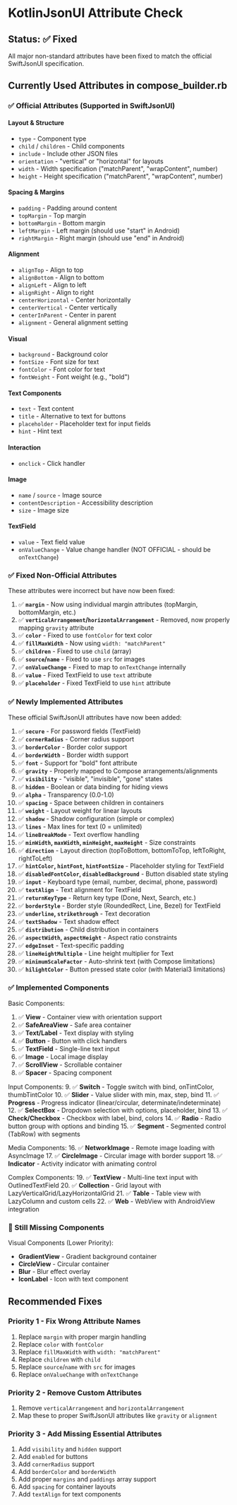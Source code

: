# KotlinJsonUI Attribute Check

## Status: ✅ Fixed

All major non-standard attributes have been fixed to match the official SwiftJsonUI specification.

## Currently Used Attributes in compose_builder.rb

### ✅ Official Attributes (Supported in SwiftJsonUI)

#### Layout & Structure
- `type` - Component type
- `child` / `children` - Child components
- `include` - Include other JSON files
- `orientation` - "vertical" or "horizontal" for layouts
- `width` - Width specification ("matchParent", "wrapContent", number)
- `height` - Height specification ("matchParent", "wrapContent", number)

#### Spacing & Margins
- `padding` - Padding around content
- `topMargin` - Top margin
- `bottomMargin` - Bottom margin
- `leftMargin` - Left margin (should use "start" in Android)
- `rightMargin` - Right margin (should use "end" in Android)

#### Alignment
- `alignTop` - Align to top
- `alignBottom` - Align to bottom
- `alignLeft` - Align to left
- `alignRight` - Align to right
- `centerHorizontal` - Center horizontally
- `centerVertical` - Center vertically
- `centerInParent` - Center in parent
- `alignment` - General alignment setting

#### Visual
- `background` - Background color
- `fontSize` - Font size for text
- `fontColor` - Font color for text
- `fontWeight` - Font weight (e.g., "bold")

#### Text Components
- `text` - Text content
- `title` - Alternative to text for buttons
- `placeholder` - Placeholder text for input fields
- `hint` - Hint text

#### Interaction
- `onclick` - Click handler

#### Image
- `name` / `source` - Image source
- `contentDescription` - Accessibility description
- `size` - Image size

#### TextField
- `value` - Text field value
- `onValueChange` - Value change handler (NOT OFFICIAL - should be `onTextChange`)

### ✅ Fixed Non-Official Attributes

These attributes were incorrect but have now been fixed:

1. ✅ **`margin`** - Now using individual margin attributes (topMargin, bottomMargin, etc.)
2. ✅ **`verticalArrangement`/`horizontalArrangement`** - Removed, now properly mapping `gravity` attribute
3. ✅ **`color`** - Fixed to use `fontColor` for text color
4. ✅ **`fillMaxWidth`** - Now using `width: "matchParent"` 
5. ✅ **`children`** - Fixed to use `child` (array)
6. ✅ **`source`/`name`** - Fixed to use `src` for images
7. ✅ **`onValueChange`** - Fixed to map to `onTextChange` internally
8. ✅ **`value`** - Fixed TextField to use `text` attribute
9. ✅ **`placeholder`** - Fixed TextField to use `hint` attribute

### ✅ Newly Implemented Attributes

These official SwiftJsonUI attributes have now been added:

1. ✅ **`secure`** - For password fields (TextField)
2. ✅ **`cornerRadius`** - Corner radius support
3. ✅ **`borderColor`** - Border color support  
4. ✅ **`borderWidth`** - Border width support
5. ✅ **`font`** - Support for "bold" font attribute
6. ✅ **`gravity`** - Properly mapped to Compose arrangements/alignments
7. ✅ **`visibility`** - "visible", "invisible", "gone" states
8. ✅ **`hidden`** - Boolean or data binding for hiding views
9. ✅ **`alpha`** - Transparency (0.0-1.0)
10. ✅ **`spacing`** - Space between children in containers
11. ✅ **`weight`** - Layout weight for linear layouts  
12. ✅ **`shadow`** - Shadow configuration (simple or complex)
13. ✅ **`lines`** - Max lines for text (0 = unlimited)
14. ✅ **`lineBreakMode`** - Text overflow handling
15. ✅ **`minWidth`, `maxWidth`, `minHeight`, `maxHeight`** - Size constraints
16. ✅ **`direction`** - Layout direction (topToBottom, bottomToTop, leftToRight, rightToLeft)
17. ✅ **`hintColor`, `hintFont`, `hintFontSize`** - Placeholder styling for TextField
18. ✅ **`disabledFontColor`, `disabledBackground`** - Button disabled state styling
19. ✅ **`input`** - Keyboard type (email, number, decimal, phone, password)
20. ✅ **`textAlign`** - Text alignment for TextField
21. ✅ **`returnKeyType`** - Return key type (Done, Next, Search, etc.)
22. ✅ **`borderStyle`** - Border style (RoundedRect, Line, Bezel) for TextField
23. ✅ **`underline`, `strikethrough`** - Text decoration
24. ✅ **`textShadow`** - Text shadow effect
25. ✅ **`distribution`** - Child distribution in containers
26. ✅ **`aspectWidth`, `aspectHeight`** - Aspect ratio constraints
27. ✅ **`edgeInset`** - Text-specific padding
28. ✅ **`lineHeightMultiple`** - Line height multiplier for Text
29. ✅ **`minimumScaleFactor`** - Auto-shrink text (with Compose limitations)
30. ✅ **`hilightColor`** - Button pressed state color (with Material3 limitations)

### ✅ Implemented Components

Basic Components:
1. ✅ **View** - Container view with orientation support
2. ✅ **SafeAreaView** - Safe area container
3. ✅ **Text/Label** - Text display with styling
4. ✅ **Button** - Button with click handlers
5. ✅ **TextField** - Single-line text input
6. ✅ **Image** - Local image display
7. ✅ **ScrollView** - Scrollable container
8. ✅ **Spacer** - Spacing component

Input Components:
9. ✅ **Switch** - Toggle switch with bind, onTintColor, thumbTintColor
10. ✅ **Slider** - Value slider with min, max, step, bind
11. ✅ **Progress** - Progress indicator (linear/circular, determinate/indeterminate)
12. ✅ **SelectBox** - Dropdown selection with options, placeholder, bind
13. ✅ **Check/Checkbox** - Checkbox with label, bind, colors
14. ✅ **Radio** - Radio button group with options and binding
15. ✅ **Segment** - Segmented control (TabRow) with segments

Media Components:
16. ✅ **NetworkImage** - Remote image loading with AsyncImage
17. ✅ **CircleImage** - Circular image with border support
18. ✅ **Indicator** - Activity indicator with animating control

Complex Components:
19. ✅ **TextView** - Multi-line text input with OutlinedTextField
20. ✅ **Collection** - Grid layout with LazyVerticalGrid/LazyHorizontalGrid
21. ✅ **Table** - Table view with LazyColumn and custom cells
22. ✅ **Web** - WebView with AndroidView integration

### 📝 Still Missing Components

Visual Components (Lower Priority):
- **GradientView** - Gradient background container
- **CircleView** - Circular container  
- **Blur** - Blur effect overlay
- **IconLabel** - Icon with text component

## Recommended Fixes

### Priority 1 - Fix Wrong Attribute Names
1. Replace `margin` with proper margin handling
2. Replace `color` with `fontColor`
3. Replace `fillMaxWidth` with `width: "matchParent"`
4. Replace `children` with `child`
5. Replace `source`/`name` with `src` for images
6. Replace `onValueChange` with `onTextChange`

### Priority 2 - Remove Custom Attributes
1. Remove `verticalArrangement` and `horizontalArrangement`
2. Map these to proper SwiftJsonUI attributes like `gravity` or `alignment`

### Priority 3 - Add Missing Essential Attributes
1. Add `visibility` and `hidden` support
2. Add `enabled` for buttons
3. Add `cornerRadius` support
4. Add `borderColor` and `borderWidth`
5. Add proper `margins` and `paddings` array support
6. Add `spacing` for container layouts
7. Add `textAlign` for text components